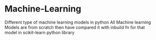 # Machine-Learning
Different type of machine learning models in python
All Machine learning Models are from scratch then have compared it with inbuild fn for that model in scikit-learn python library

